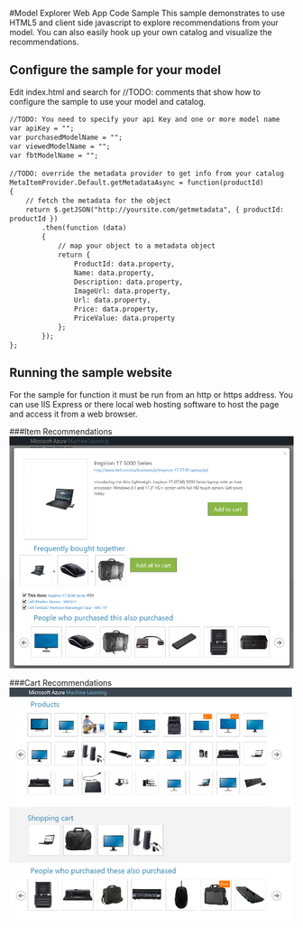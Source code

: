 #Model Explorer Web App Code Sample
This sample demonstrates to use HTML5 and client side javascript to explore recommendations from your model.  You can also easily hook up your own catalog and visualize the recommendations.

## Configure the sample for your model
Edit index.html and search for //TODO: comments that show how to configure the sample to use your model and catalog. 

	//TODO: You need to specify your api Key and one or more model name
	var apiKey = "";
	var purchasedModelName = "";
	var viewedModelName = "";
	var fbtModelName = "";
	
	//TODO: override the metadata provider to get info from your catalog
	MetaItemProvider.Default.getMetadataAsync = function(productId)
	{
	    // fetch the metadata for the object
	    return $.getJSON("http://yoursite.com/getmetadata", { productId: productId })
	        .then(function (data)
	        {
	            // map your object to a metadata object
	            return {
	                ProductId: data.property,
	                Name: data.property,
	                Description: data.property,
	                ImageUrl: data.property,
	                Url: data.property,
	                Price: data.property,
	                PriceValue: data.property
	            };
	        });
	};

## Running the sample website
For the sample for function it must be run from an http or https address.  You can use IIS Express or there local web hosting software to host the page and access it from a web browser.

###Item Recommendations
![ModelExplorer][2]

###Cart Recommendations
![ModelExplorer][1]

[1]: ./screenshot1.png
[2]: ./screenshot2.png
